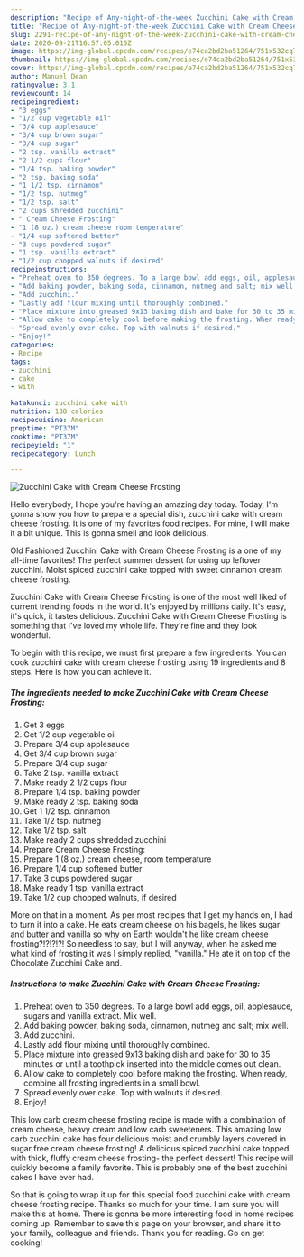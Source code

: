```yaml
---
description: "Recipe of Any-night-of-the-week Zucchini Cake with Cream Cheese Frosting"
title: "Recipe of Any-night-of-the-week Zucchini Cake with Cream Cheese Frosting"
slug: 2291-recipe-of-any-night-of-the-week-zucchini-cake-with-cream-cheese-frosting
date: 2020-09-21T16:57:05.015Z
image: https://img-global.cpcdn.com/recipes/e74ca2bd2ba51264/751x532cq70/zucchini-cake-with-cream-cheese-frosting-recipe-main-photo.jpg
thumbnail: https://img-global.cpcdn.com/recipes/e74ca2bd2ba51264/751x532cq70/zucchini-cake-with-cream-cheese-frosting-recipe-main-photo.jpg
cover: https://img-global.cpcdn.com/recipes/e74ca2bd2ba51264/751x532cq70/zucchini-cake-with-cream-cheese-frosting-recipe-main-photo.jpg
author: Manuel Dean
ratingvalue: 3.1
reviewcount: 14
recipeingredient:
- "3 eggs"
- "1/2 cup vegetable oil"
- "3/4 cup applesauce"
- "3/4 cup brown sugar"
- "3/4 cup sugar"
- "2 tsp. vanilla extract"
- "2 1/2 cups flour"
- "1/4 tsp. baking powder"
- "2 tsp. baking soda"
- "1 1/2 tsp. cinnamon"
- "1/2 tsp. nutmeg"
- "1/2 tsp. salt"
- "2 cups shredded zucchini"
- " Cream Cheese Frosting"
- "1 (8 oz.) cream cheese room temperature"
- "1/4 cup softened butter"
- "3 cups powdered sugar"
- "1 tsp. vanilla extract"
- "1/2 cup chopped walnuts if desired"
recipeinstructions:
- "Preheat oven to 350 degrees. To a large bowl add eggs, oil, applesauce, sugars and vanilla extract. Mix well."
- "Add baking powder, baking soda, cinnamon, nutmeg and salt; mix well."
- "Add zucchini."
- "Lastly add flour mixing until thoroughly combined."
- "Place mixture into greased 9x13 baking dish and bake for 30 to 35 minutes or until a toothpick inserted into the middle comes out clean."
- "Allow cake to completely cool before making the frosting. When ready, combine all frosting ingredients in a small bowl."
- "Spread evenly over cake. Top with walnuts if desired."
- "Enjoy!"
categories:
- Recipe
tags:
- zucchini
- cake
- with

katakunci: zucchini cake with 
nutrition: 138 calories
recipecuisine: American
preptime: "PT37M"
cooktime: "PT37M"
recipeyield: "1"
recipecategory: Lunch

---
```



![Zucchini Cake with Cream Cheese Frosting](https://img-global.cpcdn.com/recipes/e74ca2bd2ba51264/751x532cq70/zucchini-cake-with-cream-cheese-frosting-recipe-main-photo.jpg)

Hello everybody, I hope you're having an amazing day today. Today, I'm gonna show you how to prepare a special dish, zucchini cake with cream cheese frosting. It is one of my favorites food recipes. For mine, I will make it a bit unique. This is gonna smell and look delicious.

Old Fashioned Zucchini Cake with Cream Cheese Frosting is a one of my all-time favorites! The perfect summer dessert for using up leftover zucchini. Moist spiced zucchini cake topped with sweet cinnamon cream cheese frosting.

Zucchini Cake with Cream Cheese Frosting is one of the most well liked of current trending foods in the world. It's enjoyed by millions daily. It's easy, it's quick, it tastes delicious. Zucchini Cake with Cream Cheese Frosting is something that I've loved my whole life. They're fine and they look wonderful.


To begin with this recipe, we must first prepare a few ingredients. You can cook zucchini cake with cream cheese frosting using 19 ingredients and 8 steps. Here is how you can achieve it.

<!--inarticleads1-->

##### The ingredients needed to make Zucchini Cake with Cream Cheese Frosting:

1. Get 3 eggs
1. Get 1/2 cup vegetable oil
1. Prepare 3/4 cup applesauce
1. Get 3/4 cup brown sugar
1. Prepare 3/4 cup sugar
1. Take 2 tsp. vanilla extract
1. Make ready 2 1/2 cups flour
1. Prepare 1/4 tsp. baking powder
1. Make ready 2 tsp. baking soda
1. Get 1 1/2 tsp. cinnamon
1. Take 1/2 tsp. nutmeg
1. Take 1/2 tsp. salt
1. Make ready 2 cups shredded zucchini
1. Prepare  Cream Cheese Frosting:
1. Prepare 1 (8 oz.) cream cheese, room temperature
1. Prepare 1/4 cup softened butter
1. Take 3 cups powdered sugar
1. Make ready 1 tsp. vanilla extract
1. Take 1/2 cup chopped walnuts, if desired


More on that in a moment. As per most recipes that I get my hands on, I had to turn it into a cake. He eats cream cheese on his bagels, he likes sugar and butter and vanilla so why on Earth wouldn&#39;t he like cream cheese frosting?!?!?!?! So needless to say, but I will anyway, when he asked me what kind of frosting it was I simply replied, &#34;vanilla.&#34; He ate it on top of the Chocolate Zucchini Cake and. 

<!--inarticleads2-->

##### Instructions to make Zucchini Cake with Cream Cheese Frosting:

1. Preheat oven to 350 degrees. To a large bowl add eggs, oil, applesauce, sugars and vanilla extract. Mix well.
1. Add baking powder, baking soda, cinnamon, nutmeg and salt; mix well.
1. Add zucchini.
1. Lastly add flour mixing until thoroughly combined.
1. Place mixture into greased 9x13 baking dish and bake for 30 to 35 minutes or until a toothpick inserted into the middle comes out clean.
1. Allow cake to completely cool before making the frosting. When ready, combine all frosting ingredients in a small bowl.
1. Spread evenly over cake. Top with walnuts if desired.
1. Enjoy!


This low carb cream cheese frosting recipe is made with a combination of cream cheese, heavy cream and low carb sweeteners. This amazing low carb zucchini cake has four delicious moist and crumbly layers covered in sugar free cream cheese frosting! A delicious spiced zucchini cake topped with thick, fluffy cream cheese frosting- the perfect dessert! This recipe will quickly become a family favorite. This is probably one of the best zucchini cakes I have ever had. 

So that is going to wrap it up for this special food zucchini cake with cream cheese frosting recipe. Thanks so much for your time. I am sure you will make this at home. There is gonna be more interesting food in home recipes coming up. Remember to save this page on your browser, and share it to your family, colleague and friends. Thank you for reading. Go on get cooking!

